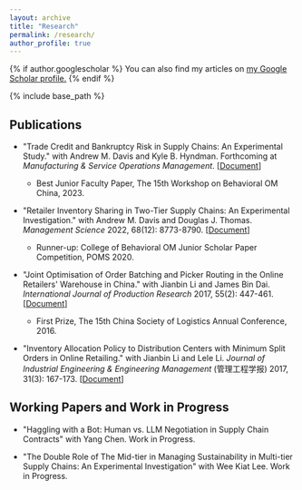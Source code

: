 ```yaml
---
layout: archive
title: "Research"
permalink: /research/
author_profile: true
---
```


{% if author.googlescholar %}
  You can also find my articles on <u><a href="{{author.googlescholar}}">my Google Scholar profile</a>.</u>
{% endif %}

{% include base_path %}

## Publications
* "Trade Credit and Bankruptcy Risk in Supply Chains: An Experimental Study." with Andrew M. Davis and Kyle B. 
  Hyndman. Forthcoming at *Manufacturing & Service Operations Management*. [[Document](https://rihuanhuang.github.io/files/trade_credit.pdf)]
  * Best Junior Faculty Paper, The 15th Workshop on Behavioral OM China, 2023.

* "Retailer Inventory Sharing in Two-Tier Supply Chains: An Experimental Investigation." with Andrew M. Davis and 
  Douglas J. Thomas. *Management Science* 2022, 68(12): 8773-8790. [[Document](https://rihuanhuang.github.io/files/InvShare.pdf)]
  * Runner-up: College of Behavioral OM Junior Scholar Paper Competition, POMS 2020.
  
* "Joint Optimisation of Order Batching and Picker Routing in the Online Retailers' Warehouse in China." with Jianbin Li and James Bin Dai. *International Journal of Production Research* 2017, 55(2): 447-461. [[Document](https://rihuanhuang.github.io/files/2017IJPR.pdf)]
  * First Prize, The 15th China Society of Logistics Annual Conference, 2016.

* "Inventory Allocation Policy to Distribution Centers with Minimum Split Orders in Online Retailing." with Jianbin 
  Li and Lele Li. *Journal of Industrial Engineering & Engineering Management* (管理工程学报) 2017, 31(3): 167-173. 
[[Document](https://rihuanhuang.github.io/files/2017GLGCXB.pdf)]

## Working Papers and Work in Progress
* "Haggling with a Bot: Human vs. LLM Negotiation in Supply Chain Contracts" with Yang Chen. Work in Progress.

* "The Double Role of The Mid-tier in Managing Sustainability in Multi-tier Supply Chains: An Experimental Investigation" with Wee Kiat Lee. Work in Progress.

